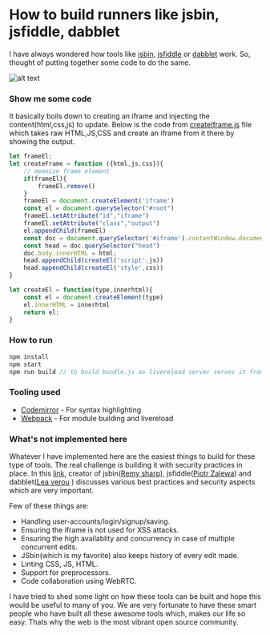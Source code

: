 # How to build runners like jsbin, jsfiddle, dabblet

I have always wondered how tools like [jsbin](jsbin.com), [jsfiddle](https://jsfiddle.net) or [dabblet](http://dabblet.com/) work. So, thought of putting together some code to do the same.

![alt text](https://raw.githubusercontent.com/swapnilmishra/jsbin-jsfiddle-clone/master/screenshot/screen.gif "Demo run screenshot")

### Show me some code

It basically boils down to creating an iframe and injecting the content(html,css,js) to update. Below is the code from [createIframe.js](https://github.com/swapnilmishra/jsbin-jsfiddle-clone/blob/master/createIFrame.js) file which takes raw HTML,JS,CSS and create an iframe from it there by showing the output.

```javascript
let frameEl;
let createFrame = function ({html,js,css}){
    // memoize frame element
    if(frameEl){
        frameEl.remove()
    }
    frameEl = document.createElement('iframe')
    const el = document.querySelector("#root")
    frameEl.setAttribute("id","iframe")
    frameEl.setAttribute("class","output")    
    el.appendChild(frameEl)
    const doc = document.querySelector('#iframe').contentWindow.document
    const head = doc.querySelector("head")
    doc.body.innerHTML = html;
    head.appendChild(createEl('script',js))
    head.appendChild(createEl('style',css))
}

let createEl = function(type,innerhtml){
    const el = document.createElement(type)
    el.innerHTML = innerhtml
    return el;
}
```

### How to run

```javascript
npm install
npm start
npm run build // to build bundle.js as livereload server serves it from memory
```

### Tooling used

* [Codemirror](https://codemirror.net) - For syntax highlighting
* [Webpack](https://webpack.github.io/) - For module building and livereload

### What's not implemented here

Whatever I have implemented here are the easiest things to build for these type of tools. The real challenge is building it with security practices in place. In this [link](https://github.com/jsbin/jsbin/wiki/Best-practices-for-building-your-own-live-paste-bin), creator of jsbin([Remy sharp](https://twitter.com/rem)), jsfiddle([Piotr Zalewa](https://twitter.com/zalun)) and dabblet([Lea verou](https://twitter.com/LeaVerou) ) discusses various best practices and security aspects which are very important.

Few of these things are:


* Handling user-accounts/login/signup/saving.
* Ensuring the iframe is not used for XSS attacks.
* Ensuring the high availablity and concurrency in case of multiple concurrent edits.
* JSbin(which is my favorite) also keeps history of every edit made.
* Linting CSS, JS, HTML.
* Support for preprocessors.
* Code collaboration using WebRTC.

I have tried to shed some light on how these tools can be built and hope this would be useful to many of you. We are very fortunate to have these smart people who have built all these awesome tools which, makes our life so easy. Thats why the web is the most vibrant open source community.